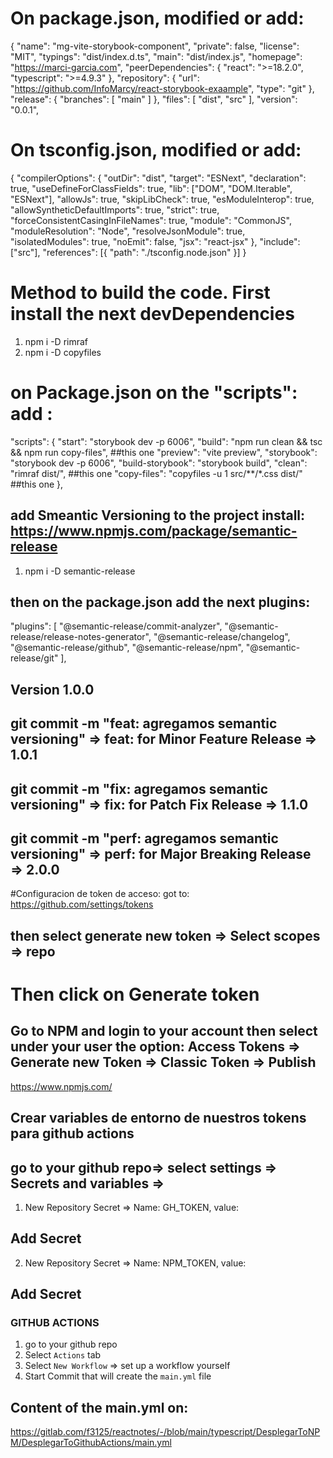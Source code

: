 # On package.json, modified or add:
{
  "name": "mg-vite-storybook-component",
  "private": false,
  "license": "MIT",
  "typings": "dist/index.d.ts",
  "main": "dist/index.js",
  "homepage": "https://marci-garcia.com",
  "peerDependencies": {
    "react": ">=18.2.0",
    "typescript": ">=4.9.3"
  },
  "repository": {
    "url": "https://github.com/InfoMarcy/react-storybook-exaample",
    "type": "git"
  },
  "release": {
    "branches": [
      "main"
    ]
  },
  "files": [
    "dist",
    "src"
  ],
  "version": "0.0.1",
# On tsconfig.json, modified or add:
{
  "compilerOptions": {
    "outDir": "dist",
    "target": "ESNext",
    "declaration": true,
    "useDefineForClassFields": true,
    "lib": ["DOM", "DOM.Iterable", "ESNext"],
    "allowJs": true,
    "skipLibCheck": true,
    "esModuleInterop": true,
    "allowSyntheticDefaultImports": true,
    "strict": true,
    "forceConsistentCasingInFileNames": true,
    "module": "CommonJS",
    "moduleResolution": "Node",
    "resolveJsonModule": true,
    "isolatedModules": true,
    "noEmit": false,
    "jsx": "react-jsx"
  },
  "include": ["src"],
  "references": [{ "path": "./tsconfig.node.json" }]
}


# Method to build the code. First install the next devDependencies
1. npm i -D rimraf
2. npm i -D  copyfiles
# on Package.json on the   "scripts": add :
 "scripts": {
    "start": "storybook dev -p 6006",
    "build": "npm run clean && tsc && npm run copy-files", ##this one
    "preview": "vite preview",
    "storybook": "storybook dev -p 6006",
    "build-storybook": "storybook build",
    "clean": "rimraf dist/", ##this one
    "copy-files": "copyfiles -u 1 src/**/*.css dist/" ##this one
  },

## add Smeantic Versioning to the project install: https://www.npmjs.com/package/semantic-release
1.  npm i -D semantic-release
## then on the package.json add the next plugins:
"plugins": [
    "@semantic-release/commit-analyzer",
    "@semantic-release/release-notes-generator",
    "@semantic-release/changelog",
    "@semantic-release/github",
    "@semantic-release/npm",
    "@semantic-release/git"
],

## Version 1.0.0
## git commit -m "feat: agregamos semantic versioning"   => feat:  for Minor Feature Release => 1.0.1
## git commit -m "fix: agregamos semantic versioning"   => fix:  for Patch Fix Release => 1.1.0
## git commit -m "perf: agregamos semantic versioning"   => perf:  for Major Breaking Release => 2.0.0

#Configuracion de token de acceso:
got to: https://github.com/settings/tokens 
## then select generate new token => Select scopes => repo
# Then click on Generate token

## Go to NPM and login to your account then select under your user the option: Access Tokens => Generate new Token => Classic Token => Publish 
https://www.npmjs.com/ 

## Crear variables de entorno de nuestros tokens para github actions
## go to your github repo=> select settings => Secrets and variables => 
1. New Repository Secret => Name: GH_TOKEN, value: <your token> 
## Add Secret
2. New Repository Secret => Name: NPM_TOKEN, value: <your token> 
## Add Secret



### GITHUB ACTIONS
1. go to your github repo
2. Select `Actions` tab
3. Select `New Workflow` => set up a workflow yourself 
4. Start Commit that will create the `main.yml` file
## Content of the main.yml on: 
https://gitlab.com/f3125/reactnotes/-/blob/main/typescript/DesplegarToNPM/DesplegarToGithubActions/main.yml


